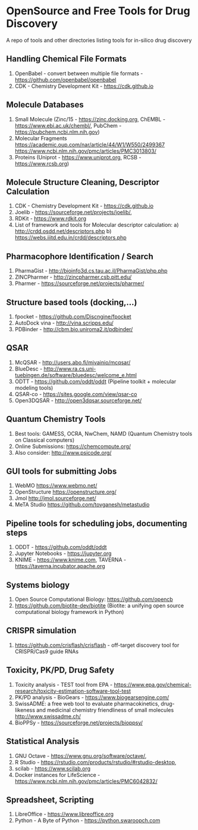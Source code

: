 # OpenSource and Free Tools for Drug Discovery
A repo of tools and other directories listing tools for in-silico drug discovery

## Handling Chemical File Formats
1. OpenBabel - convert between multiple file formats - https://github.com/openbabel/openbabel
2. CDK - Chemistry Development Kit - https://cdk.github.io

## Molecule Databases
1. Small Molecule  (Zinc/15 - https://zinc.docking.org, ChEMBL - https://www.ebi.ac.uk/chembl/, PubChem - https://pubchem.ncbi.nlm.nih.gov)
2. Molecular Fragments https://academic.oup.com/nar/article/44/W1/W550/2499367 https://www.ncbi.nlm.nih.gov/pmc/articles/PMC3013803/
3. Proteins (Uniprot - https://www.uniprot.org, RCSB - https://www.rcsb.org) 

## Molecule Structure Cleaning, Descriptor Calculation
1. CDK - Chemistry Development Kit - https://cdk.github.io
2. Joelib - https://sourceforge.net/projects/joelib/,
3. RDKit - https://www.rdkit.org
4. List of framework and tools for Molecular descriptor calculation:
   a) http://crdd.osdd.net/descriptors.php
   b) https://webs.iiitd.edu.in/crdd/descriptors.php
  
## Pharmacophore Identification / Search
1. PharmaGist - http://bioinfo3d.cs.tau.ac.il/PharmaGist/php.php
2. ZINCPharmer - http://zincpharmer.csb.pitt.edu/
3. Pharmer - https://sourceforge.net/projects/pharmer/

## Structure based tools (docking,...)
1. fpocket - https://github.com/Discngine/fpocket
2. AutoDock vina - http://vina.scripps.edu/
3. PDBinder - http://cbm.bio.uniroma2.it/pdbinder/

## QSAR
1. McQSAR - http://users.abo.fi/mivainio/mcqsar/
2. BlueDesc - http://www.ra.cs.uni-tuebingen.de/software/bluedesc/welcome_e.html
3. ODTT - https://github.com/oddt/oddt (Pipeline toolkit + molecular modeling tools) 
4. QSAR-co - https://sites.google.com/view/qsar-co
5. Open3DQSAR - http://open3dqsar.sourceforge.net/

## Quantum Chemistry Tools
1. Best tools: GAMESS, OCRA, NwChem, NAMD (Quantum Chemistry tools on Classical computers)
2. Online Submissions: https://chemcompute.org/
3. Also consider: http://www.psicode.org/

## GUI tools for submitting Jobs
1. WebMO https://www.webmo.net/
2. OpenStructure https://openstructure.org/
3. Jmol http://jmol.sourceforge.net/
4. MeTA Studio https://github.com/tovganesh/metastudio

## Pipeline tools for scheduling jobs, documenting steps
1. ODDT - https://github.com/oddt/oddt
2. Jupyter Notebooks - https://jupyter.org
3. KNIME - https://www.knime.com, TAVERNA - https://taverna.incubator.apache.org

## Systems biology
1. Open Source Computational Biology: https://github.com/opencb
2. https://github.com/biotite-dev/biotite (Biotite: a unifying open source computational biology framework in Python)

## CRISPR simulation
1. https://github.com/crisflash/crisflash - off-target discovery tool for CRISPR/Cas9 guide RNAs

## Toxicity, PK/PD, Drug Safety
1. Toxicity analysis - TEST tool from EPA - https://www.epa.gov/chemical-research/toxicity-estimation-software-tool-test
2. PK/PD analysis - BioGears - https://www.biogearsengine.com/
3. SwissADME: a free web tool to evaluate pharmacokinetics, drug-likeness and medicinal chemistry friendliness of small molecules http://www.swissadme.ch/
4. BioPPSy - https://sourceforge.net/projects/bioppsy/

## Statistical Analysis
1. GNU Octave - https://www.gnu.org/software/octave/,
2. R Studio - https://rstudio.com/products/rstudio/#rstudio-desktop,
3. scilab - https://www.scilab.org
4. Docker instances for LifeScience - https://www.ncbi.nlm.nih.gov/pmc/articles/PMC6042832/ 

## Spreadsheet, Scripting
1. LibreOffice - https://www.libreoffice.org
2. Python - A Byte of Python - https://python.swaroopch.com
